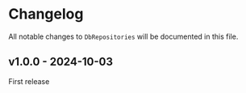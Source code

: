 # Changelog

All notable changes to `DbRepositories` will be documented in this file.

## v1.0.0 - 2024-10-03

First release
